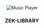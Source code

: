 <p align="center">
    <img src="https://i.ibb.co/ZKhtd7V/Untitled-1.png" alt="Music Player">
  </a>
</p>

<h3 align="center">ZEK-LIBRARY</h3>
